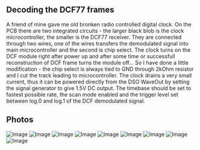 Decoding the DCF77 frames
---------------------------

A friend of mine gave me old bronken radio controlled digital clock. On the PCB there are two integrated circuits - the larger black blob is the clock microcontroller, the smaller is the DCF77 receiver. They are connected through two wires, one of the wires transfers the demodulated signal into main microcontroller and the second is chip select. The clock turns on the DCF module right after power up and after some time or successfull reconstruction of DCF frame turns the module off... So I have done a little modification - the chip select is always tied to GND through 2kOhm resistor and I cut the track leading to microcontroller. The clock drains a very small current, thus it can be powered directly from the DSO WaveOut by setting the signal generator to give 1.5V DC output. The timebase should be set to fastest possible rate, the scan mode enabled and the trigger level set between log.0 and log.1 of the DCF demodulated signal.

Photos
------------------

![Image](img01.jpg)
![Image](img02.jpg)
![Image](img03.jpg)
![Image](img04.jpg)
![Image](img05.jpg)
![Image](img06.jpg)
![Image](img07.jpg)
![Image](img08.jpg)
![Image](img09.jpg)
